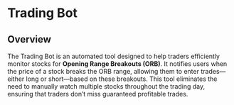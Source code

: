 # Trading Bot

## Overview

The Trading Bot is an automated tool designed to help traders efficiently monitor stocks for **Opening Range Breakouts (ORB)**. It notifies users when the price of a stock breaks the ORB range, allowing them to enter trades—either long or short—based on these breakouts. This tool eliminates the need to manually watch multiple stocks throughout the trading day, ensuring that traders don’t miss guaranteed profitable trades. 
